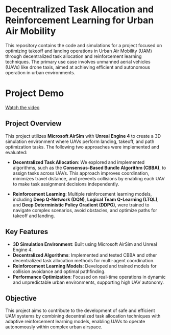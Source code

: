 # Decentralized Task Allocation and Reinforcement Learning for Urban Air Mobility

This repository contains the code and simulations for a project focused on optimizing takeoff and landing operations in Urban Air Mobility (UAM) through decentralized task allocation and reinforcement learning techniques. The primary use case involves unmanned aerial vehicles (UAVs) like drone taxis, aimed at achieving efficient and autonomous operation in urban environments.

# Project Demo

[Watch the video](demo.mp4)

## Project Overview

This project utilizes **Microsoft AirSim** with **Unreal Engine 4** to create a 3D simulation environment where UAVs perform landing, takeoff, and path optimization tasks. The following two approaches were implemented and evaluated:

- **Decentralized Task Allocation**: We explored and implemented algorithms, such as the **Consensus-Based Bundle Algorithm (CBBA)**, to assign tasks across UAVs. This approach improves coordination, minimizes travel distance, and prevents collisions by enabling each UAV to make task assignment decisions independently.

- **Reinforcement Learning**: Multiple reinforcement learning models, including **Deep Q-Network (DQN)**, **Logical Team Q-Learning (LTQL)**, and **Deep Deterministic Policy Gradient (DDPG)**, were trained to navigate complex scenarios, avoid obstacles, and optimize paths for takeoff and landing.

## Key Features

- **3D Simulation Environment**: Built using Microsoft AirSim and Unreal Engine 4.
- **Decentralized Algorithms**: Implemented and tested CBBA and other decentralized task allocation methods for multi-agent coordination.
- **Reinforcement Learning Models**: Developed and trained models for collision avoidance and optimal pathfinding.
- **Performance Optimization**: Focused on real-time operations in dynamic and unpredictable urban environments, supporting high UAV autonomy.

## Objective

This project aims to contribute to the development of safe and efficient UAM systems by combining decentralized task allocation techniques with adaptive reinforcement learning models, enabling UAVs to operate autonomously within complex urban airspace.
